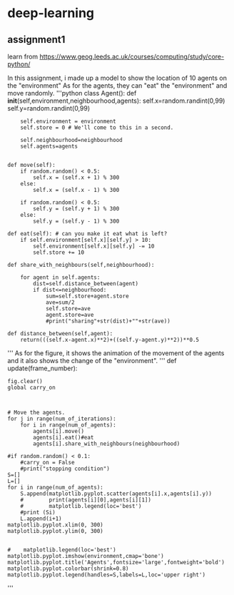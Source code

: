 # deep-learning

## assignment1

learn from https://www.geog.leeds.ac.uk/courses/computing/study/core-python/

In this assignment, i made up a model to show the location of 10 agents on the "environment" 
As for the agents, they can "eat" the "environment" and move randomly.
'''python
class Agent():
    def __init__(self,environment,neighbourhood,agents):
        self.x=random.randint(0,99)
        self.y=random.randint(0,99)
        
        self.environment = environment
        self.store = 0 # We'll come to this in a second.
    
        self.neighbourhood=neighbourhood
        self.agents=agents
        
        
    def move(self):
        if random.random() < 0.5:
            self.x = (self.x + 1) % 300
        else:
            self.x = (self.x - 1) % 300

        if random.random() < 0.5:
            self.y = (self.y + 1) % 300
        else:
            self.y = (self.y - 1) % 300
    
    def eat(self): # can you make it eat what is left?
        if self.environment[self.x][self.y] > 10:
            self.environment[self.x][self.y] -= 10
            self.store += 10
         
    def share_with_neighbours(self,neighbourhood):
        
        for agent in self.agents:
            dist=self.distance_between(agent)
            if dist<=neighbourhood:
                sum=self.store+agent.store
                ave=sum/2
                self.store=ave
                agent.store=ave
                #print("sharing"+str(dist)+""+str(ave))
                
    def distance_between(self,agent):
        return(((self.x-agent.x)**2)+((self.y-agent.y)**2))**0.5
'''
As for the figure, it shows the animation of the movement of the agents and it also shows the change of the "environment".
'''
def update(frame_number):
    
    fig.clear()   
    global carry_on
    


    # Move the agents.
    for j in range(num_of_iterations):
        for i in range(num_of_agents):
            agents[i].move()
            agents[i].eat()#eat
            agents[i].share_with_neighbours(neighbourhood)
        
    #if random.random() < 0.1:
        #carry_on = False
        #print("stopping condition")
    S=[]
    L=[]
    for i in range(num_of_agents):
        S.append(matplotlib.pyplot.scatter(agents[i].x,agents[i].y))
        #        print(agents[i][0],agents[i][1])
        #        matplotlib.legend(loc='best')
        #print (Si)
        L.append(i+1)
    matplotlib.pyplot.xlim(0, 300)
    matplotlib.pyplot.ylim(0, 300)
    
    
    #    matplotlib.legend(loc='best')
    matplotlib.pyplot.imshow(environment,cmap='bone')
    matplotlib.pyplot.title('Agents',fontsize='large',fontweight='bold')
    matplotlib.pyplot.colorbar(shrink=0.8)
    matplotlib.pyplot.legend(handles=S,labels=L,loc='upper right')
 '''
